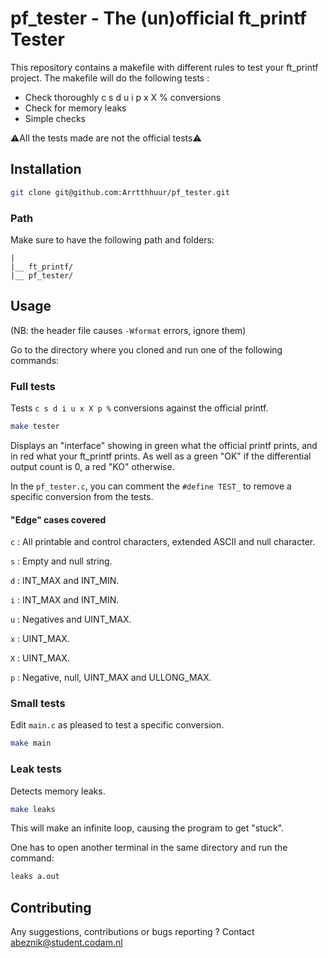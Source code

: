 # pf_tester - The (un)official ft_printf Tester 

This repository contains a makefile with different rules to test your ft_printf project.
The makefile will do the following tests :

- Check thoroughly c s d u i p x X % conversions
- Check for memory leaks
- Simple checks

:warning:All the tests made are not the official tests:warning:

## Installation

```bash
git clone git@github.com:Arrtthhuur/pf_tester.git
```
### Path

Make sure to have the following path and folders:
```
|
|__ ft_printf/
|__ pf_tester/
```

## Usage

(NB: the header file causes `-Wformat` errors, ignore them)

Go to the directory where you cloned and run one of the following commands:

### Full tests

Tests `c s d i u x X p %` conversions against the official printf.

```bash
make tester
```

Displays an "interface" showing in green what the official printf prints, and in red what your ft_printf prints. As well as a green "OK" if the differential output count is 0, a red "KO" otherwise.

In the `pf_tester.c`, you can comment the `#define TEST_` to remove a specific conversion from the tests.

#### "Edge" cases covered

`c` : All printable and control characters, extended ASCII and null character.

`s` : Empty and null string.

`d` : INT_MAX and INT_MIN.

`i` : INT_MAX and INT_MIN.

`u` : Negatives and UINT_MAX.

`x` : UINT_MAX.

`X` : UINT_MAX.

`p` : Negative, null, UINT_MAX and ULLONG_MAX.

### Small tests

Edit `main.c` as pleased to test a specific conversion.

```bash
make main
```

### Leak tests

Detects memory leaks.

```bash
make leaks
```
This will make an infinite loop, causing the program to get "stuck".

One has to open another terminal in the same directory and run the command:

```bash
leaks a.out
```

## Contributing
Any suggestions, contributions or bugs reporting ? Contact abeznik@student.codam.nl

